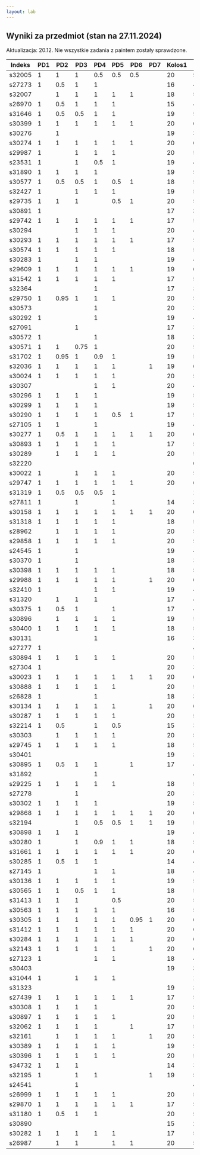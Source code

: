 ```yaml
---
layout: lab
---
```

## Wyniki za przedmiot (stan na 27.11.2024)

Aktualizacja: 20.12. Nie wszystkie zadania z paintem zostały sprawdzone.

| Indeks | PD1 | PD2  | PD3  | PD4 | PD5 | PD6  | PD7 | Kolos1 | %%    |
| ------ | --- | ---- | ---- | --- | --- | ---- | --- | ------ | ----- |
| s32005 | 1   | 1    | 1    | 0.5 | 0.5 | 0.5  |     | 20     | 54.8% |
| s27273 | 1   | 0.5  | 1    | 1   |     |      |     | 16     | 43.3% |
| s32007 |     | 1    | 1    | 1   | 1   | 1    |     | 18     | 53.8% |
| s26970 | 1   | 0.5  | 1    | 1   | 1   |      |     | 15     | 46.4% |
| s31646 | 1   | 0.5  | 0.5  | 1   | 1   |      |     | 19     | 50.7% |
| s30399 | 1   | 1    | 1    | 1   | 1   | 1    |     | 20     | 61.9% |
| s30276 |     | 1    |      |     |     |      |     | 19     | 36.4% |
| s30274 | 1   | 1    | 1    | 1   | 1   | 1    |     | 20     | 61.9% |
| s29987 | 1   |      | 1    | 1   | 1   |      |     | 20     | 52.4% |
| s23531 | 1   |      | 1    | 0.5 | 1   |      |     | 19     | 48.3% |
| s31890 | 1   | 1    | 1    | 1   |     |      |     | 19     | 50.7% |
| s30577 | 1   | 0.5  | 0.5  | 1   | 0.5 | 1    |     | 18     | 51.4% |
| s32427 | 1   |      | 1    | 1   | 1   |      |     | 19     | 50.7% |
| s29735 | 1   | 1    | 1    |     | 0.5 | 1    |     | 20     | 54.8% |
| s30891 | 1   |      |      |     |     |      |     | 17     | 33.1% |
| s29742 | 1   | 1    | 1    | 1   | 1   | 1    |     | 17     | 56.9% |
| s30294 |     |      | 1    | 1   | 1   |      |     | 20     | 47.6% |
| s30293 | 1   | 1    | 1    | 1   | 1   | 1    |     | 17     | 56.9% |
| s30574 | 1   | 1    | 1    | 1   | 1   |      |     | 18     | 53.8% |
| s30283 | 1   |      | 1    | 1   |     |      |     | 19     | 46.0% |
| s29609 | 1   | 1    | 1    | 1   | 1   | 1    |     | 19     | 60.2% |
| s31542 | 1   | 1    | 1    | 1   | 1   |      |     | 17     | 52.1% |
| s32364 |     |      |      | 1   |     |      |     | 17     | 33.1% |
| s29750 | 1   | 0.95 | 1    | 1   | 1   |      |     | 20     | 56.9% |
| s30573 |     |      |      | 1   |     |      |     | 20     | 38.1% |
| s30292 | 1   |      |      | 1   |     |      |     | 19     | 41.2% |
| s27091 |     |      | 1    |     |     |      |     | 17     | 33.1% |
| s30572 | 1   |      |      | 1   |     |      |     | 18     | 39.5% |
| s30571 | 1   | 1    | 0.75 | 1   |     |      |     | 20     | 51.2% |
| s31702 | 1   | 0.95 | 1    | 0.9 | 1   |      |     | 19     | 54.8% |
| s32036 | 1   | 1    | 1    | 1   | 1   |      | 1   | 19     | 60.2% |
| s30024 | 1   | 1    | 1    | 1   | 1   |      |     | 20     | 57.1% |
| s30307 |     |      |      | 1   | 1   |      |     | 20     | 42.9% |
| s30296 | 1   | 1    | 1    | 1   |     |      |     | 19     | 50.7% |
| s30299 | 1   | 1    | 1    | 1   |     |      |     | 19     | 50.7% |
| s30290 | 1   | 1    | 1    | 1   | 0.5 | 1    |     | 17     | 54.5% |
| s27105 | 1   | 1    |      | 1   |     |      |     | 19     | 46.0% |
| s30277 | 1   | 0.5  | 1    | 1   | 1   | 1    | 1   | 20     | 64.3% |
| s30893 | 1   | 1    | 1    | 1   | 1   |      |     | 17     | 52.1% |
| s30289 |     | 1    | 1    | 1   | 1   |      |     | 20     | 52.4% |
| s32220 |     |      |      |     |     |      |     |        | 0.0%  |
| s30022 | 1   |      | 1    | 1   | 1   |      |     | 20     | 52.4% |
| s29747 | 1   | 1    | 1    | 1   | 1   | 1    |     | 20     | 61.9% |
| s31319 | 1   | 0.5  | 0.5  | 0.5 | 1   |      |     |        | 16.7% |
| s27811 | 1   |      | 1    |     | 1   |      |     | 14     | 37.6% |
| s30158 | 1   | 1    | 1    | 1   | 1   | 1    | 1   | 20     | 66.7% |
| s31318 | 1   | 1    | 1    | 1   | 1   |      |     | 18     | 53.8% |
| s28962 |     | 1    | 1    | 1   | 1   |      |     | 20     | 52.4% |
| s29858 | 1   | 1    | 1    | 1   | 1   |      |     | 20     | 57.1% |
| s24545 | 1   |      | 1    |     |     |      |     | 19     | 41.2% |
| s30370 | 1   |      | 1    |     |     |      |     | 18     | 39.5% |
| s30398 | 1   | 1    | 1    | 1   | 1   |      |     | 18     | 53.8% |
| s29988 | 1   | 1    | 1    | 1   | 1   |      | 1   | 20     | 61.9% |
| s32410 | 1   |      |      | 1   | 1   |      |     | 19     | 46.0% |
| s31320 |     | 1    | 1    | 1   |     |      |     | 17     | 42.6% |
| s30375 | 1   | 0.5  | 1    |     | 1   |      |     | 17     | 45.0% |
| s30896 |     | 1    | 1    | 1   | 1   |      |     | 19     | 50.7% |
| s30400 | 1   | 1    | 1    | 1   | 1   |      |     | 18     | 53.8% |
| s30131 |     |      |      | 1   |     |      |     | 16     | 31.4% |
| s27277 | 1   |      |      |     |     |      |     |        | 4.8%  |
| s30894 | 1   | 1    | 1    | 1   | 1   |      |     | 20     | 57.1% |
| s27304 | 1   |      |      |     |     |      |     | 20     | 38.1% |
| s30023 | 1   | 1    | 1    | 1   | 1   | 1    | 1   | 20     | 66.7% |
| s30888 | 1   | 1    | 1    | 1   | 1   |      |     | 20     | 57.1% |
| s26828 | 1   |      |      | 1   |     |      |     | 18     | 39.5% |
| s30134 | 1   | 1    | 1    | 1   | 1   |      | 1   | 20     | 61.9% |
| s30287 | 1   | 1    | 1    | 1   | 1   |      |     | 20     | 57.1% |
| s32214 | 1   | 0.5  |      | 1   | 0.5 |      |     | 15     | 39.3% |
| s30303 |     | 1    | 1    | 1   | 1   |      |     | 20     | 52.4% |
| s29745 | 1   | 1    | 1    | 1   | 1   |      |     | 18     | 53.8% |
| s30401 |     |      |      |     |     |      |     | 19     | 31.7% |
| s30895 | 1   | 0.5  | 1    | 1   |     | 1    |     | 17     | 49.8% |
| s31892 |     |      |      | 1   |     |      |     |        | 4.8%  |
| s29225 | 1   | 1    | 1    | 1   | 1   |      |     | 18     | 53.8% |
| s27278 |     |      | 1    |     |     |      |     | 20     | 38.1% |
| s30302 | 1   | 1    | 1    | 1   |     |      |     | 19     | 50.7% |
| s29868 | 1   | 1    | 1    | 1   | 1   | 1    | 1   | 20     | 66.7% |
| s32194 |     |      | 1    | 0.5 | 0.5 | 1    | 1   | 19     | 50.7% |
| s30898 | 1   | 1    | 1    |     |     |      |     | 19     | 46.0% |
| s30280 | 1   |      | 1    | 0.9 | 1   | 1    |     | 18     | 53.3% |
| s31661 | 1   | 1    | 1    | 1   | 1   | 1    |     | 20     | 61.9% |
| s30285 | 1   | 0.5  | 1    | 1   |     |      |     | 14     | 40.0% |
| s27145 | 1   |      |      | 1   | 1   |      |     | 18     | 44.3% |
| s30136 | 1   | 1    | 1    | 1   | 1   |      |     | 19     | 55.5% |
| s30565 | 1   | 1    | 0.5  | 1   | 1   |      |     | 18     | 51.4% |
| s31413 | 1   | 1    | 1    |     | 0.5 |      |     | 20     | 50.0% |
| s30563 | 1   | 1    | 1    | 1   | 1   |      |     | 16     | 50.5% |
| s30305 | 1   | 1    | 1    | 1   | 1   | 0.95 | 1   | 20     | 66.4% |
| s31412 | 1   | 1    | 1    | 1   | 1   | 1    |     | 20     | 61.9% |
| s30284 | 1   | 1    | 1    | 1   | 1   | 1    |     | 20     | 61.9% |
| s32143 | 1   | 1    | 1    | 1   | 1   |      | 1   | 20     | 61.9% |
| s27123 | 1   |      |      | 1   | 1   |      |     | 18     | 44.3% |
| s30403 |     |      |      |     |     |      |     | 19     | 31.7% |
| s31044 | 1   |      | 1    | 1   | 1   |      |     |        | 19.0% |
| s31323 |     |      |      |     |     |      |     | 19     | 31.7% |
| s27439 | 1   | 1    | 1    | 1   | 1   | 1    |     | 17     | 56.9% |
| s30308 | 1   | 1    | 1    | 1   |     |      |     | 20     | 52.4% |
| s30897 | 1   | 1    | 1    | 1   | 1   |      |     | 20     | 57.1% |
| s32062 | 1   | 1    | 1    | 1   |     | 1    |     | 17     | 52.1% |
| s32161 |     | 1    | 1    | 1   | 1   |      | 1   | 20     | 57.1% |
| s30389 | 1   | 1    | 1    | 1   | 1   |      |     | 19     | 55.5% |
| s30396 | 1   | 1    | 1    | 1   | 1   |      |     | 20     | 57.1% |
| s34732 | 1   | 1    | 1    |     |     |      |     | 14     | 37.6% |
| s32195 | 1   |      | 1    | 1   |     |      | 1   | 19     | 50.7% |
| s24541 |     |      | 1    |     |     |      |     |        | 4.8%  |
| s26999 | 1   | 1    | 1    | 1   | 1   |      |     | 20     | 57.1% |
| s29870 | 1   | 1    | 1    | 1   | 1   | 1    |     | 17     | 56.9% |
| s31180 | 1   | 0.5  | 1    | 1   |     |      |     | 20     | 50.0% |
| s30890 |     |      |      |     |     |      |     | 15     | 25.0% |
| s30282 | 1   | 1    | 1    | 1   | 1   |      |     | 17     | 52.1% |
| s26987 |     | 1    | 1    |     | 1   | 1    |     | 20     | 52.4% |